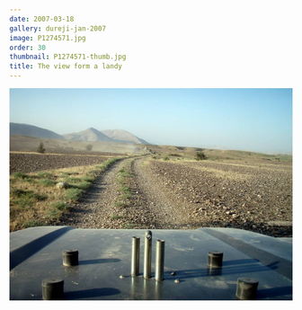 ```yaml
---
date: 2007-03-18
gallery: dureji-jan-2007
image: P1274571.jpg
order: 30
thumbnail: P1274571-thumb.jpg
title: The view form a landy
---
```


![The view form a landy](./P1274571.jpg)